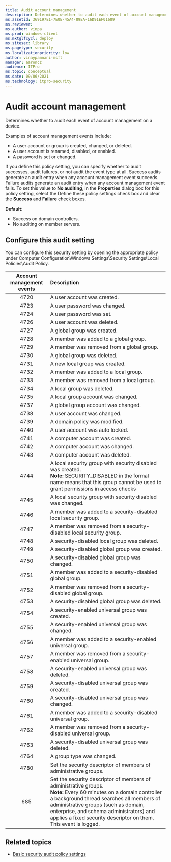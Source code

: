 ```yaml
---
title: Audit account management 
description: Determines whether to audit each event of account management on a device.
ms.assetid: 369197E1-7E0E-45A4-89EA-16D91EF01689
ms.reviewer: 
ms.author: vinpa
ms.prod: windows-client
ms.mktglfcycl: deploy
ms.sitesec: library
ms.pagetype: security
ms.localizationpriority: low
author: vinaypamnani-msft
manager: aaroncz
audience: ITPro
ms.topic: conceptual
ms.date: 09/06/2021
ms.technology: itpro-security
---
```


# Audit account management


Determines whether to audit each event of account management on a device.

Examples of account management events include:

-   A user account or group is created, changed, or deleted.
-   A user account is renamed, disabled, or enabled.
-   A password is set or changed.

If you define this policy setting, you can specify whether to audit successes, audit failures, or not audit the event type at all. Success audits generate an audit entry when any account management event succeeds. Failure audits generate an audit entry when any account management event fails. To 
set this value to **No auditing**, in the **Properties** dialog box for this policy setting, select the Define these policy settings check box and clear the **Success** and **Failure** check boxes.

**Default:**

-   Success on domain controllers.
-   No auditing on member servers.

## Configure this audit setting

You can configure this security setting by opening the appropriate policy under Computer Configuration\\Windows Settings\\Security Settings\\Local Policies\\Audit Policy.


| Account management events | Description |
| :-----------------------: | :---------- |
| 4720 | A user account was created.      |
| 4723 | A user password was changed.     |
| 4724 | A user password was set.         |
| 4726 | A user account was deleted.      |
| 4727 | A global group was created.      |
| 4728 | A member was added to a global group. |
| 4729 | A member was removed from a global group. |
| 4730 | A global group was deleted. |
| 4731 | A new local group was created. |
| 4732 | A member was added to a local group. |
| 4733 | A member was removed from a local group. |
| 4734 | A local group was deleted.          |
| 4735 | A local group account was changed.  |
| 4737 | A global group account was changed. |
| 4738 | A user account was changed. |
| 4739 | A domain policy was modified. |
| 4740 | A user account was auto locked. |
| 4741 | A computer account was created. |
| 4742 | A computer account was changed. |
| 4743 | A computer account was deleted. |
| 4744 | A local security group with security disabled was created.<br> **Note:**  SECURITY_DISABLED in the formal name means that this group cannot be used to grant permissions in access checks |
| 4745 | A local security group with security disabled was changed. |
| 4746 | A member was added to a security-disabled local security group. |
| 4747 | A member was removed from a security-disabled local security group. |
| 4748 | A security-disabled local group was deleted. |
| 4749 | A security-disabled global group was created. |
| 4750 | A security-disabled global group was changed. |
| 4751 | A member was added to a security-disabled global group. |
| 4752 | A member was removed from a security-disabled global group. |
| 4753 | A security-disabled global group was deleted. |
| 4754 | A security-enabled universal group was created. |
| 4755 | A security-enabled universal group was changed. |
| 4756 | A member was added to a security-enabled universal group. |
| 4757 | A member was removed from a security-enabled universal group. |
| 4758 | A security-enabled universal group was deleted. |
| 4759 | A security-disabled universal group was created. |
| 4760 | A security-disabled universal group was changed. |
| 4761 | A member was added to a security-disabled universal group. |
| 4762 | A member was removed from a security-disabled universal group. |
| 4763 | A security-disabled universal group was deleted. |
| 4764 | A group type was changed. |
| 4780 | Set the security descriptor of members of administrative groups. |
|  685 | Set the security descriptor of members of administrative groups.<br> **Note:**  Every 60 minutes on a domain controller a background thread searches all members of administrative groups (such as domain, enterprise, and schema administrators) and applies a fixed security descriptor on them. This event is logged. |

## Related topics

- [Basic security audit policy settings](basic-security-audit-policy-settings.md)


